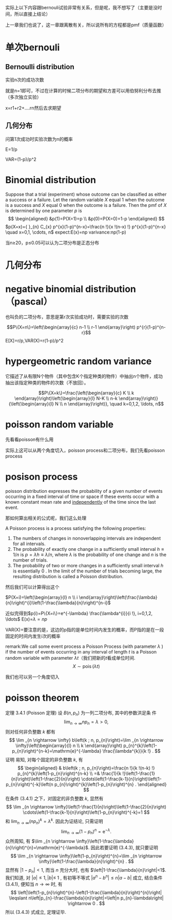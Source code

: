 实际上以下内容跟bernouli试验非常有关系，但是呢，我不想写了（主要是没时间，所以直接上结论）

上一章我们也说了，这一章跟离散有关，所以说所有的方程都是pmf（质量函数）

# 单次bernouli

## Bernoulli distribution 

实验n次的成功次数

就是n=1即可，不过在计算的时候二项分布的期望和方差可以用伯努利分布去推（多次独立实验）

x=r1+r2+....rn然后去求期望

## 几何分布

问第1次成功时实验次数为n的概率

E=1/p

VAR=(1-p)/p^2

# Binomial distribution

Suppose that a trial (experiment) whose outcome can be classified as either a success or a failure. Let the random variable $X$ equal 1 when the outcome is a success and $X$ equal 0 when the outcome is a failure. Then the pmf of $X$ is determined by one parameter $p$ is
$$
\begin{aligned}
&p(1)=P(X=1)=p \\
&p(0)=P(X=0)=1-p
\end{aligned}
$$
$p(X=x)={ }_{n} C_{x} p^{x}(1-p)^{n-x}=\frac{n !}{x !(n-x) !} p^{x}(1-p)^{n-x} \quad x=0,1, \cdots, n$​
expect:E(x)=np
varivance:np(1-p)

当n≥20，p≤0.05可以认为二项分布是正态分布                                             

# 几何分布

# negative binomial distribution（pascal）

也叫负的二项分布，意思是第r次实验成功时，需要实验的次数

$$P\{X=n\}=\left(\begin{array}{c}
n-1 \\
r-1
\end{array}\right) p^{r}(1-p)^{n-r}$$
E[X]=r/p,VAR(X)=r(1-p)/p^2


# hypergeometric random variance

它描述了从有限N个物件（其中包含K个指定种类的物件）中抽出n个物件，成功抽出该指定种类的物件的次数（不放回）。

$$P\{X=k\}=\frac{\left(\begin{array}{c}
K \\
k
\end{array}\right)\left(\begin{array}{l}
N-K \\
n-k
\end{array}\right)}{\left(\begin{array}{l}
N \\
n
\end{array}\right)}, \quad k=0,1,2, \ldots, n$$

# poisson random variable

先看看poisson有什么用

实际上这可以从两个角度切入，poisson process和二项分布，我们先看poisson process

# posison process

 poisson distribution expresses the probability of a given number of events occurring in a fixed interval of time or space if these events occur with a known constant mean rate and [independently](https://en.wikipedia.org/wiki/Statistical_independence) of the time since the last event.

 那如何算出相关的公式呢，我们这么处理

A Poisson process is a process satisfying the following properties:

1. The numbers of changes in nonoverlapping intervals are independent for all intervals.
2. The probability of exactly one change in a sufficiently small interval $h \equiv 1 / n$ is $p=\lambda h \equiv \lambda / n$, where $\lambda$ is the probability of one change and $n$ is the number of trials.
3. The probability of two or more changes in a sufficiently small interval $h$ is essentially 0 .
    In the limit of the number of trials becoming large, the resulting distribution is called a Poisson distribution.

然后我们可以计算得出这个

$P(X=i)=\left(\begin{array}{l}
n \\
i
\end{array}\right)\left(\frac{\lambda}{n}\right)^{i}\left(1-\frac{\lambda}{n}\right)^{n-i}$

近似完得到$p(i)=P\{X=i\}=e^{-\lambda} \frac{\lambda^{i}}{i !}, i=0,1,2, \ldots$
 E(x)=$\lambda=np$

VAR(X)=要注意的是，这边的p指的是单位时间内发生的概率，而P指的是在一段固定的时间内发生i次的概率

remark:We call some event process a Poisson Process (with parameter $\lambda$ ) if the number of events occurring in any interval of length $t$ is a Poisson random variable with parameter $\lambda t$（我们把新的$t$看成单位时间.
$$X \sim \operatorname{pois}(\lambda t)$$

我们也可以另一个角度切入

# poisson theorem

定理 3.4.1 (Poisson 定理) 设 $B\left(n, p_{n}\right)$ 为一列二项分布, 其中的参数洪足条 件
$$
\lim _{n \rightarrow \infty} n p_{n}=\lambda>0,
$$
则对任何非负整数 $k$ 都有
$$
\lim _{n \rightarrow \infty} b\left(k ; n, p_{n}\right)=\lim _{n \rightarrow \infty}\left(\begin{array}{l}
n \\
k
\end{array}\right) p_{n}^{k}\left(1-p_{n}\right)^{n-k}=\mathrm{e}^{-\lambda} \frac{\lambda^{k}}{k !} .
$$
证明 易知, 对每个固定的非负整数 $k$, 有
$$
\begin{aligned}
& b\left(k ; n, p_{n}\right)=\frac{n !}{k !(n-k) !} p_{n}^{k}\left(1-p_{n}\right)^{n-k} \\
=& \frac{1}{k !}\left(1-\frac{1}{n}\right)\left(1-\frac{2}{n}\right) \cdots\left(1-\frac{k-1}{n}\right)\left(1-p_{n}\right)^{-k}\left(n p_{n}\right)^{k}\left(1-p_{n}\right)^{n} .
\end{aligned}
$$
在条件 (3.4.1) 之下，对固定的非负整数 $k$, 显然有
$$
\lim _{n \rightarrow \infty}\left(1-\frac{1}{n}\right)\left(1-\frac{2}{n}\right) \cdots\left(1-\frac{k-1}{n}\right)\left(1-p_{n}\right)^{-k}=1
$$
和 $\lim _{n \rightarrow \infty}\left(n p_{n}\right)^{k}=\lambda^{k}$. 因此为证结论, 只需证明
$$
\lim _{n \rightarrow \infty}\left(1-p_{n}\right)^{n}=\mathrm{e}^{-\lambda} .
$$
众所周知, 有 $\lim _{n \rightarrow \infty}\left(1-\frac{\lambda}{n}\right)^{n}=\mathrm{e}^{-\lambda}$. 因此若要证明 $(3.4 .3)$, 就只要证明
$$
\lim _{n \rightarrow \infty}\left(1-p_{n}\right)^{n}=\lim _{n \rightarrow \infty}\left(1-\frac{\lambda}{n}\right)^{n} .
$$
显然有 $\left|1-p_{n}\right|<1$, 而当 $n$ 充分大时, 也有 $\left|1-\frac{\lambda}{n}\right|<1$. 我们知道, 对 $|a| \leqslant 1,|b| \leqslant$ 1 , 有初等不等式 $\left|a^{n}-b^{n}\right| \leqslant n|a-b|$ 成立, 结合条件 (3.4.1), 便知当 $n \rightarrow \infty$ 时, 有
$$
\left|\left(1-p_{n}\right)^{n}-\left(1-\frac{\lambda}{n}\right)^{n}\right| \leqslant n\left|p_{n}-\frac{\lambda}{n}\right|=\left|n p_{n}-\lambda\right| \rightarrow 0 .
$$
所以 $(3.4 .3)$ 式成立, 定理证毕.